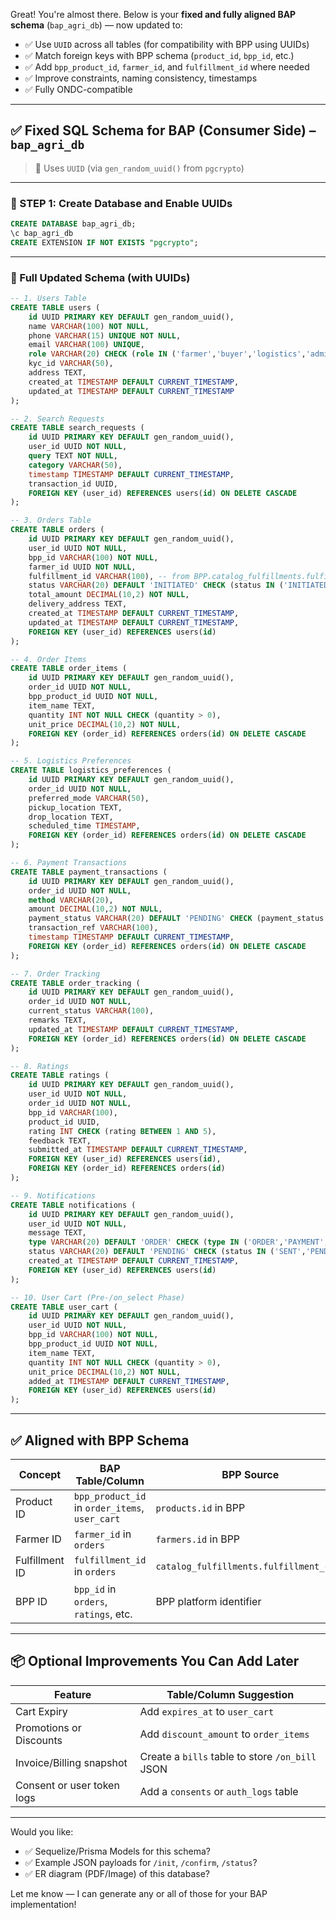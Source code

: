 Great! You're almost there. Below is your **fixed and fully aligned BAP schema** (`bap_agri_db`) — now updated to:

* ✅ Use `UUID` across all tables (for compatibility with BPP using UUIDs)
* ✅ Match foreign keys with BPP schema (`product_id`, `bpp_id`, etc.)
* ✅ Add `bpp_product_id`, `farmer_id`, and `fulfillment_id` where needed
* ✅ Improve constraints, naming consistency, timestamps
* ✅ Fully ONDC-compatible

---

## ✅ **Fixed SQL Schema for BAP (Consumer Side)** – `bap_agri_db`

> 🔐 Uses `UUID` (via `gen_random_uuid()` from `pgcrypto`)

---

### 🔹 STEP 1: Create Database and Enable UUIDs

```sql
CREATE DATABASE bap_agri_db;
\c bap_agri_db
CREATE EXTENSION IF NOT EXISTS "pgcrypto";
```

---

### 🧱 Full Updated Schema (with UUIDs)

```sql
-- 1. Users Table
CREATE TABLE users (
    id UUID PRIMARY KEY DEFAULT gen_random_uuid(),
    name VARCHAR(100) NOT NULL,
    phone VARCHAR(15) UNIQUE NOT NULL,
    email VARCHAR(100) UNIQUE,
    role VARCHAR(20) CHECK (role IN ('farmer','buyer','logistics','admin')) NOT NULL,
    kyc_id VARCHAR(50),
    address TEXT,
    created_at TIMESTAMP DEFAULT CURRENT_TIMESTAMP,
    updated_at TIMESTAMP DEFAULT CURRENT_TIMESTAMP
);

-- 2. Search Requests
CREATE TABLE search_requests (
    id UUID PRIMARY KEY DEFAULT gen_random_uuid(),
    user_id UUID NOT NULL,
    query TEXT NOT NULL,
    category VARCHAR(50),
    timestamp TIMESTAMP DEFAULT CURRENT_TIMESTAMP,
    transaction_id UUID,
    FOREIGN KEY (user_id) REFERENCES users(id) ON DELETE CASCADE
);

-- 3. Orders Table
CREATE TABLE orders (
    id UUID PRIMARY KEY DEFAULT gen_random_uuid(),
    user_id UUID NOT NULL,
    bpp_id VARCHAR(100) NOT NULL,
    farmer_id UUID NOT NULL,
    fulfillment_id VARCHAR(100), -- from BPP.catalog_fulfillments.fulfillment_code
    status VARCHAR(20) DEFAULT 'INITIATED' CHECK (status IN ('INITIATED','CONFIRMED','FULFILLED','CANCELLED')),
    total_amount DECIMAL(10,2) NOT NULL,
    delivery_address TEXT,
    created_at TIMESTAMP DEFAULT CURRENT_TIMESTAMP,
    updated_at TIMESTAMP DEFAULT CURRENT_TIMESTAMP,
    FOREIGN KEY (user_id) REFERENCES users(id)
);

-- 4. Order Items
CREATE TABLE order_items (
    id UUID PRIMARY KEY DEFAULT gen_random_uuid(),
    order_id UUID NOT NULL,
    bpp_product_id UUID NOT NULL,
    item_name TEXT,
    quantity INT NOT NULL CHECK (quantity > 0),
    unit_price DECIMAL(10,2) NOT NULL,
    FOREIGN KEY (order_id) REFERENCES orders(id) ON DELETE CASCADE
);

-- 5. Logistics Preferences
CREATE TABLE logistics_preferences (
    id UUID PRIMARY KEY DEFAULT gen_random_uuid(),
    order_id UUID NOT NULL,
    preferred_mode VARCHAR(50),
    pickup_location TEXT,
    drop_location TEXT,
    scheduled_time TIMESTAMP,
    FOREIGN KEY (order_id) REFERENCES orders(id) ON DELETE CASCADE
);

-- 6. Payment Transactions
CREATE TABLE payment_transactions (
    id UUID PRIMARY KEY DEFAULT gen_random_uuid(),
    order_id UUID NOT NULL,
    method VARCHAR(20),
    amount DECIMAL(10,2) NOT NULL,
    payment_status VARCHAR(20) DEFAULT 'PENDING' CHECK (payment_status IN ('PENDING','SUCCESS','FAILED')),
    transaction_ref VARCHAR(100),
    timestamp TIMESTAMP DEFAULT CURRENT_TIMESTAMP,
    FOREIGN KEY (order_id) REFERENCES orders(id) ON DELETE CASCADE
);

-- 7. Order Tracking
CREATE TABLE order_tracking (
    id UUID PRIMARY KEY DEFAULT gen_random_uuid(),
    order_id UUID NOT NULL,
    current_status VARCHAR(100),
    remarks TEXT,
    updated_at TIMESTAMP DEFAULT CURRENT_TIMESTAMP,
    FOREIGN KEY (order_id) REFERENCES orders(id) ON DELETE CASCADE
);

-- 8. Ratings
CREATE TABLE ratings (
    id UUID PRIMARY KEY DEFAULT gen_random_uuid(),
    user_id UUID NOT NULL,
    order_id UUID NOT NULL,
    bpp_id VARCHAR(100),
    product_id UUID,
    rating INT CHECK (rating BETWEEN 1 AND 5),
    feedback TEXT,
    submitted_at TIMESTAMP DEFAULT CURRENT_TIMESTAMP,
    FOREIGN KEY (user_id) REFERENCES users(id),
    FOREIGN KEY (order_id) REFERENCES orders(id)
);

-- 9. Notifications
CREATE TABLE notifications (
    id UUID PRIMARY KEY DEFAULT gen_random_uuid(),
    user_id UUID NOT NULL,
    message TEXT,
    type VARCHAR(20) DEFAULT 'ORDER' CHECK (type IN ('ORDER','PAYMENT','PROMOTION','SYSTEM')),
    status VARCHAR(20) DEFAULT 'PENDING' CHECK (status IN ('SENT','PENDING','FAILED')),
    created_at TIMESTAMP DEFAULT CURRENT_TIMESTAMP,
    FOREIGN KEY (user_id) REFERENCES users(id)
);

-- 10. User Cart (Pre-/on_select Phase)
CREATE TABLE user_cart (
    id UUID PRIMARY KEY DEFAULT gen_random_uuid(),
    user_id UUID NOT NULL,
    bpp_id VARCHAR(100) NOT NULL,
    bpp_product_id UUID NOT NULL,
    item_name TEXT,
    quantity INT NOT NULL CHECK (quantity > 0),
    unit_price DECIMAL(10,2) NOT NULL,
    added_at TIMESTAMP DEFAULT CURRENT_TIMESTAMP,
    FOREIGN KEY (user_id) REFERENCES users(id)
);
```

---

## ✅ Aligned with BPP Schema

| Concept        | BAP Table/Column                               | BPP Source                              |
| -------------- | ---------------------------------------------- | --------------------------------------- |
| Product ID     | `bpp_product_id` in `order_items`, `user_cart` | `products.id` in BPP                    |
| Farmer ID      | `farmer_id` in `orders`                        | `farmers.id` in BPP                     |
| Fulfillment ID | `fulfillment_id` in `orders`                   | `catalog_fulfillments.fulfillment_code` |
| BPP ID         | `bpp_id` in `orders`, `ratings`, etc.          | BPP platform identifier                 |

---

## 📦 Optional Improvements You Can Add Later

| Feature                    | Table/Column Suggestion                         |
| -------------------------- | ----------------------------------------------- |
| Cart Expiry                | Add `expires_at` to `user_cart`                 |
| Promotions or Discounts    | Add `discount_amount` to `order_items`          |
| Invoice/Billing snapshot   | Create a `bills` table to store `/on_bill` JSON |
| Consent or user token logs | Add a `consents` or `auth_logs` table           |

---

Would you like:

* ✅ Sequelize/Prisma Models for this schema?
* ✅ Example JSON payloads for `/init`, `/confirm`, `/status`?
* ✅ ER diagram (PDF/Image) of this database?

Let me know — I can generate any or all of those for your BAP implementation!
